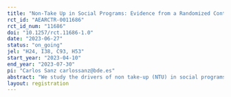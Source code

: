 ```yaml
---
title: "Non-Take Up in Social Programs: Evidence from a Randomized Controlled Trial"
rct_id: "AEARCTR-0011686"
rct_id_num: "11686"
doi: "10.1257/rct.11686-1.0"
date: "2023-06-27"
status: "on_going"
jel: "H24, I38, C93, H53"
start_year: "2023-04-10"
end_year: "2023-07-30"
pi: "Carlos Sanz carlossanz@bde.es"
abstract: "We study the drivers of non take-up (NTU) in social programs, focusing on the Spanish Minimum Income Scheme (Ingreso Mínimo Vital, IMV), a program that guarantees every household a minimum income. Around 57% of households that could access the IMV have not applied for it. Previous literature suggests that this could be due to a lack of awareness of the regulation, not recognizing oneself as a possible recipient, the lack of proximity to the corresponding administration, stigmatization, socio-economic or socio-cultural barriers such as linguistic or digital divide, or participation in the informal economy and a related mistrust of contacting public authorities in this situation. In this paper, we seek to understand the main factors that determine the phenomenon of NTU. The randomized control trial will allocate 400 neighborhoods in Spain to one of the following possible treatments: an in-person intervention, a social media intervention, or both. A fourth group will serve as pure control. Interventions provide information on the existence of the program and requirements to apply and provide support with the application process. We expect the interventions to decrease NTU, reduce poverty, and increase trust in public administrations."
layout: registration
---
```


